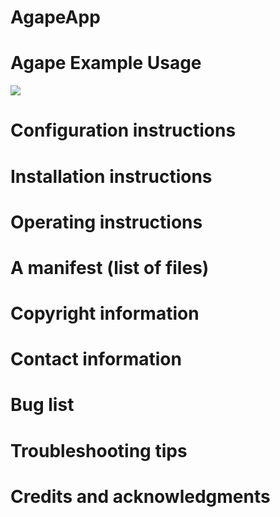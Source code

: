 # AgapeApp

# Agape Example Usage

![](https://i.imgur.com/ryrkGvU.gif)

# Configuration instructions

# Installation instructions

# Operating instructions

# A manifest (list of files)

# Copyright information

# Contact information

# Bug list

# Troubleshooting tips

# Credits and acknowledgments
